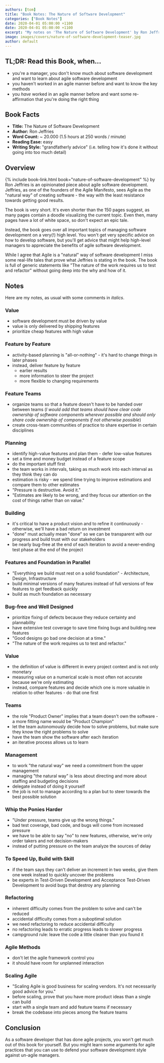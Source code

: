 ```yaml
---
authors: [tom]
title: "Book Notes: The Nature of Software Development"
categories: ["Book Notes"]
date: 2020-04-01 05:00:00 +1100
date: 2020-04-01 05:00:00 +1100
excerpt: "My notes on 'The Nature of Software Development' by Ron Jeffries - a book about the 'natural way' of building software."
image: images/covers/nature-of-software-development-teaser.jpg
author: default
---
```


## TL;DR: Read this Book, when...

* you're a manager, you don't know much about software development and want to learn about agile software development
* you haven't worked in an agile manner before and want to know the key methods
* you *have* worked in an agile manner before and want some re-affirmation that you're doing the right thing

## Book Facts

* **Title:** The Nature of Software Development
* **Author:** Ron Jeffries
* **Word Count:** ~ 20.000 (1.5 hours at 250 words / minute)
* **Reading Ease:** easy
* **Writing Style:** "grandfatherly advice" (i.e. telling how it's done it without going into too much detail)  

## Overview

{% include book-link.html book="nature-of-software-development" %} by Ron Jeffries is an opinionated piece about agile software development. Jeffries, as one of the founders of the Agile Manifesto, sees Agile as the "natural way" of creating software - the way with the least resistance towards getting good results.

The book is very short. It's even shorter than the 150 pages suggest, as many pages contain a doodle visualizing the current topic. Even then, many pages have a lot of white space, so don't expect an epic tale.

Instead, the book goes over all important topics of managing software development on a very(!) high level. You won't get very specific advice on how to develop software, but you'll get advice that might help high-level managers to appreciate the benefits of agile software development.

While I agree that Agile is a "natural" way of software development I miss some real-life tales that prove what Jeffries is stating in the book. The book is full of generic statements like "The nature of the work requires us to test and refactor" without going deep into the why and how of it. 

## Notes

Here are my notes, as usual with some comments in *italics*.

### Value
* software development must be driven by value
* value is only delivered by shipping features
* prioritize cheap features with high value

### Feature by Feature
* activity-based planning is "all-or-nothing" - it's hard to change things in later phases
* instead, deliver feature by feature
  * earlier results
  * more information to steer the project
  * more flexible to changing requirements
  
### Feature Teams
* organize teams so that a feature doesn't have to be handed over between teams (*I would add that teams should have clear code ownership of software components wherever possible and should only share code ownership of components if not otherwise possible*)
* create cross-team communities of practice to share expertise in certain disciplines

### Planning
* identify high-value features and plan them - defer low-value features
* set a time and money budget instead of a feature scope
* do the important stuff first
* the team works in intervals, taking as much work into each interval as they think they can do
* estimation is risky - we spend time trying to improve estimations and compare them to other estimates
* "Pressure is destructive. Avoid it."
* "Estimates are likely to be wrong, and they focus our attention on the cost of things rather than on value."

### Building
* it's critical to have a product vision and to refine it continuously - otherwise, we'll have a bad return on investment
* "done" must actually mean "done" so we can be transparent with our progress and build trust with our stakeholders
* be nearly bug-free at the end of each iteration to avoid a never-ending test phase at the end of the project

### Features and Foundation in Parallel
* "Everything we build must rest on a solid foundation" - Architecture, Design, Infrastructure
* build minimal versions of many features instead of full versions of few features to get feedback quickly
* build as much foundation as necessary  

### Bug-free and Well Designed
* prioritize fixing of defects because they reduce certainty and plannability
* have extensive test coverage to save time fixing bugs and building new features
* "Good designs go bad one decision at a time."
* "The nature of the work requires us to test and refactor."

### Value
* the definition of value is different in every project context and is not only monetary
* measuring value on a numerical scale is most often not accurate because we're only estimating
* instead, compare features and decide which one is more valuable in relation to other features - do that one first

### Teams
* the role "Product Owner" implies that a team doesn't own the software - a more fitting name would be "Product Champion"  
* let the team autonomously decide how to solve problems, but make sure they know the right problems to solve
* have the team show the software after each iteration
* an iterative process allows us to learn

### Management
* to work "the natural way" we need a commitment from the upper management
* managing "the natural way" is less about directing and more about staffing and budgeting decisions
* delegate instead of doing it yourself
* the job is not to manage according to a plan but to steer towards the best possible solution

### Whip the Ponies Harder
* "Under pressure, teams give up the wrong things."
* bad test coverage, bad code, and bugs will come from increased pressure
* we have to be able to say "no" to new features, otherwise, we're only order takers and not decision-makers
* instead of putting pressure on the team analyze the sources of delay

### To Speed Up, Build with Skill
* if the team says they can't deliver an increment in two weeks, give them one week instead to quickly uncover the problems
* be experts in Test-Driven Development and Acceptance Test-Driven Development to avoid bugs that destroy any planning

### Refactoring
* inherent difficulty comes from the problem to solve and can't be reduced
* accidental difficulty comes from a suboptimal solution
* we need refactoring to reduce accidental difficulty
* no refactoring leads to erratic progress leads to slower progress
* campground rule: leave the code a little cleaner than you found it

### Agile Methods
* don't let the agile framework control you 
* it should have room for unplanned interaction

### Scaling Agile
* "Scaling Agile is good business for scaling vendors. It's not necessarily good advice for you."
* before scaling, prove that you have more product ideas than a single can build
* start with a single team and add feature teams if necessary
* break the codebase into pieces among the feature teams

## Conclusion

As a software developer that has done agile projects, you won't get much out of this book for yourself. But you might learn some arguments for agile practices that you can use to defend your software development style against un-agile managers.  
